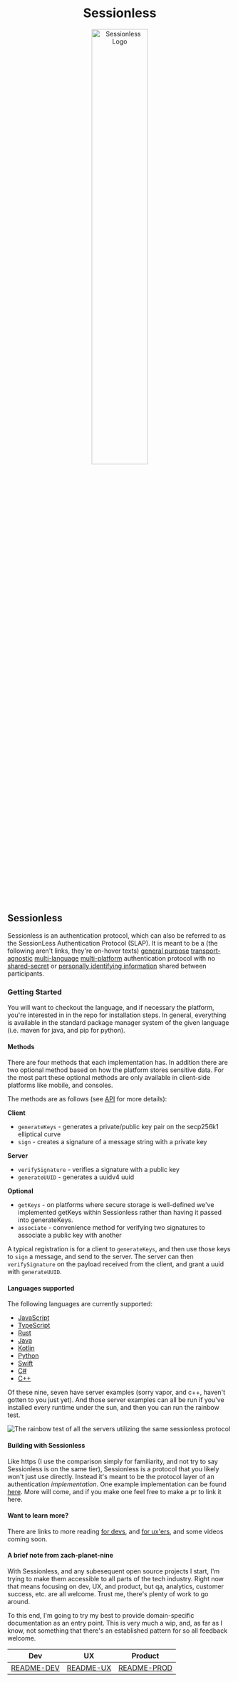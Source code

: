 <div align="center">
    <h1> Sessionless </h1>
    <a href="https://sessionless.org/" aria-label="Visit Sessionless Dot Org">
        <img src="assets/sessionless.svg" alt="Sessionless Logo" width="50%" height="50%"></img>
    </a>
</div>

## Sessionless

Sessionless is an authentication protocol, which can also be referred to as the SessionLess Authentication Protocol (SLAP).
It is meant to be a (the following aren't links, they're on-hover texts) [general purpose][ht1] [transport-agnostic][ht2] [multi-language][ht3] [multi-platform][ht4] authentication protocol with no [shared-secret][ht5] or [personally identifying information][ht6] shared between participants. 

### Getting Started

You will want to checkout the language, and if necessary the platform, you're interested in in the repo for installation steps.
In general, everything is available in the standard package manager system of the given language (i.e. maven for java, and pip for python).

#### Methods

There are four methods that each implementation has.
In addition there are two optional method based on how the platform stores sensitive data.
For the most part these optional methods are only available in client-side platforms like mobile, and consoles.

The methods are as follows (see [API] for more details):

**Client**

* `generateKeys` - generates a private/public key pair on the secp256k1 elliptical curve
* `sign` - creates a signature of a message string with a private key

**Server**

* `verifySignature` - verifies a signature with a public key
* `generateUUID` - generates a uuidv4 uuid

**Optional**

* `getKeys` - on platforms where secure storage is well-defined we've implemented getKeys within Sessionless rather than having it passed into generateKeys.
* `associate` - convenience method for verifying two signatures to associate a public key with another

A typical registration is for a client to `generateKeys`, and then use those keys to `sign` a message, and send to the server.
The server can then `verifySignature` on the payload received from the client, and grant a uuid with `generateUUID`.

#### Languages supported

The following languages are currently supported:

* [JavaScript][javascript]
* [TypeScript][typescript]
* [Rust][rust]
* [Java][java]
* [Kotlin][kotlin]
* [Python][python]
* [Swift][swift]
* [C#][c#]
* [C++][c++]

Of these nine, seven have server examples (sorry vapor, and c++, haven't gotten to you just yet). 
And those server examples can all be run if you've installed every runtime under the sun, and then you can run the rainbow test.

![The rainbow test of all the servers utilizing the same sessionless protocol](https://www.github.com/planet-nine-app/sessionless/blob/main/rainbowtest.gif)

#### Building with Sessionless

Like https (I use the comparison simply for familiarity, and not try to say Sessionless is on the same tier), Sessionless is a protocol that you likely won't just use directly.
Instead it's meant to be the protocol layer of an authentication _implementation_.
One example implementation can be found [here][here].
More will come, and if you make one feel free to make a pr to link it here.

#### Want to learn more?

There are links to more reading [for devs], and [for ux'ers], and some videos coming soon.

#### A brief note from zach-planet-nine

With Sessionless, and any subesequent open source projects I start, I'm trying to make them accessible to all parts of the tech industry. 
Right now that means focusing on dev, UX, and product, but qa, analytics, customer success, etc. are all welcome.
Trust me, there's plenty of work to go around.

To this end, I'm going to try my best to provide domain-specific documentation as an entry point. 
This is very much a wip, and, as far as I know, not something that there's an established pattern for so all feedback welcome.

| Dev          | UX          | Product       |
|--------------|-------------|---------------|
| [README-DEV] | [README-UX] | [README-PROD] |


[README-DEV]: ./README-DEV.md
[for devs]: ./README-DEV.md
[README-UX]: ./README-UX.md
[for ux'ers]: ./README-UX.md
[README-PROD]: ./README-PROD.md
[API]: ./README-DEV.md#api
[here]: https://www.github.com/planet-nine-app/allyabase
[javascript]: ./src/javascript/README.md
[typescript]: ./src/javascript/README.md
[rust]: ./src/rust/README.md
[java]: ./src/java/README.md
[kotlin]: ./src/kotlin/README.md
[python]: ./src/python/README.md
[swift]: ./src/swift/README.md
[c#]: ./src/csharp/README.md
[c++]: ./src/cpp/README.md

[ht1]: ## "Many auth protocols are client-server, where the client supplies some secret information to authenticate requests.
But there are other authentication needs, such as between processes on one machine, or server-server relationships. 
Sessionless works for all of these."
[ht2]: ## "Many auth protocols rely on https for encryption of tokens and jwts.
Sessionless sends no sensitive data so it can be used through unencrypted transports like BLE, NFC, straight TCP, etc."
[ht3]: ## "Long ago when I talked through this idea with a cryptography expert, he said the biggest barrier to adoption was consistent language support for a given cryptographic approach. 
Luckily bitcoin and ethereum have led to widespread implementation of the secp256k1 elliptical curve. 
If your language of choice isn't here yet, and you can track down secp256k1 in that language, let us know and we'll add it (or feel free to add it yourself!)"
[ht4]: ## "Randomness and storage are the two things to figure out with cryptographic stuff, and those are largely platform dependent. 
So we have typically made one implementation which works for servers in a language, and then other implementations which work for the clients."
[ht5]: ## "A shared secret is anything that is known between a client and a server that, along with an identifier, is used to authenticate a user.
The two most common shared secrets are passwords and sessions"
[ht6]: ## "That's right. Not even email."
